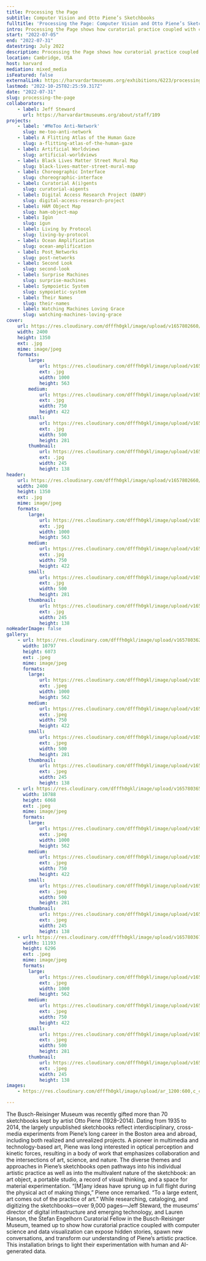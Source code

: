 ```yaml
---
title: Processing the Page
subtitle: Computer Vision and Otto Piene’s Sketchbooks
fulltitle: 'Processing the Page: Computer Vision and Otto Piene’s Sketchbooks'
intro: Processing the Page shows how curatorial practice coupled with computer science and data visualization can expose hidden stories, spawn new conversations, and transform our understanding of the artistic practice of pioneering multimedia and technology-based artist Otto Piene.
start: "2022-07-05"
end: "2022-07-31"
datestring: July 2022
description: Processing the Page shows how curatorial practice coupled with computer science and data visualization can expose hidden stories, spawn new conversat…
location: Cambridge, USA
host: harvard
mediation: mixed_media
isFeatured: false
externalLink: https://harvardartmuseums.org/exhibitions/6223/processing-the-page-computer-vision-and-otto-pienes-sketchbooks
lastmod: "2022-10-25T02:25:59.317Z"
date: "2022-07-31"
slug: processing-the-page
collaborators:
    - label: Jeff Steward
      url: https://harvardartmuseums.org/about/staff/109
projects:
    - label: '#MeToo Anti-Network'
      slug: me-too-anti-network
    - label: A Flitting Atlas of the Human Gaze
      slug: a-flitting-atlas-of-the-human-gaze
    - label: Artificial Worldviews
      slug: artificial-worldviews
    - label: Black Lives Matter Street Mural Map
      slug: black-lives-matter-street-mural-map
    - label: Choreographic Interface
      slug: choreographic-interface
    - label: Curatorial A(i)gents
      slug: curatorial-aigents
    - label: Digital Access Research Project (DARP)
      slug: digital-access-research-project
    - label: HAM Object Map
      slug: ham-object-map
    - label: Igùn
      slug: igun
    - label: Living by Protocol
      slug: living-by-protocol
    - label: Ocean Amplification
      slug: ocean-amplification
    - label: Post_Networks
      slug: post-networks
    - label: Second Look
      slug: second-look
    - label: Surprise Machines
      slug: surprise-machines
    - label: Sympoietic System
      slug: sympoietic-system
    - label: Their Names
      slug: their-names
    - label: Watching Machines Loving Grace
      slug: watching-machines-loving-grace
cover:
    url: https://res.cloudinary.com/dfffh0gkl/image/upload/v1657802660/494708601_5bc92854a2.jpg
    width: 2400
    height: 1350
    ext: .jpg
    mime: image/jpeg
    formats:
        large:
            url: https://res.cloudinary.com/dfffh0gkl/image/upload/v1657802661/large_494708601_5bc92854a2.jpg
            ext: .jpg
            width: 1000
            height: 563
        medium:
            url: https://res.cloudinary.com/dfffh0gkl/image/upload/v1657802662/medium_494708601_5bc92854a2.jpg
            ext: .jpg
            width: 750
            height: 422
        small:
            url: https://res.cloudinary.com/dfffh0gkl/image/upload/v1657802663/small_494708601_5bc92854a2.jpg
            ext: .jpg
            width: 500
            height: 281
        thumbnail:
            url: https://res.cloudinary.com/dfffh0gkl/image/upload/v1657802660/thumbnail_494708601_5bc92854a2.jpg
            ext: .jpg
            width: 245
            height: 138
header:
    url: https://res.cloudinary.com/dfffh0gkl/image/upload/v1657802660/494708601_5bc92854a2.jpg
    width: 2400
    height: 1350
    ext: .jpg
    mime: image/jpeg
    formats:
        large:
            url: https://res.cloudinary.com/dfffh0gkl/image/upload/v1657802661/large_494708601_5bc92854a2.jpg
            ext: .jpg
            width: 1000
            height: 563
        medium:
            url: https://res.cloudinary.com/dfffh0gkl/image/upload/v1657802662/medium_494708601_5bc92854a2.jpg
            ext: .jpg
            width: 750
            height: 422
        small:
            url: https://res.cloudinary.com/dfffh0gkl/image/upload/v1657802663/small_494708601_5bc92854a2.jpg
            ext: .jpg
            width: 500
            height: 281
        thumbnail:
            url: https://res.cloudinary.com/dfffh0gkl/image/upload/v1657802660/thumbnail_494708601_5bc92854a2.jpg
            ext: .jpg
            width: 245
            height: 138
noHeaderImage: false
gallery:
    - url: https://res.cloudinary.com/dfffh0gkl/image/upload/v1657803621/DD_5_A61_B6_1953_4197_8_E68_443_F7328_CB_72_1_201_a_ec20c36d9c.jpg
      width: 10797
      height: 6073
      ext: .jpeg
      mime: image/jpeg
      formats:
        large:
            url: https://res.cloudinary.com/dfffh0gkl/image/upload/v1657803622/large_DD_5_A61_B6_1953_4197_8_E68_443_F7328_CB_72_1_201_a_ec20c36d9c.jpg
            ext: .jpeg
            width: 1000
            height: 562
        medium:
            url: https://res.cloudinary.com/dfffh0gkl/image/upload/v1657803622/medium_DD_5_A61_B6_1953_4197_8_E68_443_F7328_CB_72_1_201_a_ec20c36d9c.jpg
            ext: .jpeg
            width: 750
            height: 422
        small:
            url: https://res.cloudinary.com/dfffh0gkl/image/upload/v1657803623/small_DD_5_A61_B6_1953_4197_8_E68_443_F7328_CB_72_1_201_a_ec20c36d9c.jpg
            ext: .jpeg
            width: 500
            height: 281
        thumbnail:
            url: https://res.cloudinary.com/dfffh0gkl/image/upload/v1657803621/thumbnail_DD_5_A61_B6_1953_4197_8_E68_443_F7328_CB_72_1_201_a_ec20c36d9c.jpg
            ext: .jpeg
            width: 245
            height: 138
    - url: https://res.cloudinary.com/dfffh0gkl/image/upload/v1657803651/0_F0_CC_1_D6_D681_4_F69_A3_F3_9_F9_CF_34472_A6_1_201_a_198a6c23ae.jpg
      width: 10788
      height: 6068
      ext: .jpeg
      mime: image/jpeg
      formats:
        large:
            url: https://res.cloudinary.com/dfffh0gkl/image/upload/v1657803652/large_0_F0_CC_1_D6_D681_4_F69_A3_F3_9_F9_CF_34472_A6_1_201_a_198a6c23ae.jpg
            ext: .jpeg
            width: 1000
            height: 562
        medium:
            url: https://res.cloudinary.com/dfffh0gkl/image/upload/v1657803653/medium_0_F0_CC_1_D6_D681_4_F69_A3_F3_9_F9_CF_34472_A6_1_201_a_198a6c23ae.jpg
            ext: .jpeg
            width: 750
            height: 422
        small:
            url: https://res.cloudinary.com/dfffh0gkl/image/upload/v1657803653/small_0_F0_CC_1_D6_D681_4_F69_A3_F3_9_F9_CF_34472_A6_1_201_a_198a6c23ae.jpg
            ext: .jpeg
            width: 500
            height: 281
        thumbnail:
            url: https://res.cloudinary.com/dfffh0gkl/image/upload/v1657803651/thumbnail_0_F0_CC_1_D6_D681_4_F69_A3_F3_9_F9_CF_34472_A6_1_201_a_198a6c23ae.jpg
            ext: .jpeg
            width: 245
            height: 138
    - url: https://res.cloudinary.com/dfffh0gkl/image/upload/v1657803672/3_D80_BD_30_FEC_4_4_E80_84_B4_A21226_BE_676_F_1_201_a_1e1546640b.jpg
      width: 11193
      height: 6296
      ext: .jpeg
      mime: image/jpeg
      formats:
        large:
            url: https://res.cloudinary.com/dfffh0gkl/image/upload/v1657803674/large_3_D80_BD_30_FEC_4_4_E80_84_B4_A21226_BE_676_F_1_201_a_1e1546640b.jpg
            ext: .jpeg
            width: 1000
            height: 562
        medium:
            url: https://res.cloudinary.com/dfffh0gkl/image/upload/v1657803674/medium_3_D80_BD_30_FEC_4_4_E80_84_B4_A21226_BE_676_F_1_201_a_1e1546640b.jpg
            ext: .jpeg
            width: 750
            height: 422
        small:
            url: https://res.cloudinary.com/dfffh0gkl/image/upload/v1657803675/small_3_D80_BD_30_FEC_4_4_E80_84_B4_A21226_BE_676_F_1_201_a_1e1546640b.jpg
            ext: .jpeg
            width: 500
            height: 281
        thumbnail:
            url: https://res.cloudinary.com/dfffh0gkl/image/upload/v1657803673/thumbnail_3_D80_BD_30_FEC_4_4_E80_84_B4_A21226_BE_676_F_1_201_a_1e1546640b.jpg
            ext: .jpeg
            width: 245
            height: 138
images:
    - https://res.cloudinary.com/dfffh0gkl/image/upload/ar_1200:600,c_crop/c_limit,h_1200,w_600/v1657802660/494708601_5bc92854a2.jpg

---
```

The Busch-Reisinger Museum was recently gifted more than 70 sketchbooks kept by artist Otto Piene (1928–2014). Dating from 1935 to 2014, the largely unpublished sketchbooks reflect interdisciplinary, cross-media experiments from Piene’s long career in the Boston area and abroad, including both realized and unrealized projects. A pioneer in multimedia and technology-based art, Piene was long interested in optical perception and kinetic forces, resulting in a body of work that emphasizes collaboration and the intersections of art, science, and nature. The diverse themes and approaches in Piene’s sketchbooks open pathways into his individual artistic practice as well as into the multivalent nature of the sketchbook: an art object, a portable studio, a record of visual thinking, and a space for material experimentation. “[M]any ideas have sprung up in full flight during the physical act of making things,” Piene once remarked. “To a large extent, art comes out of the practice of art.”
While researching, cataloging, and digitizing the sketchbooks—over 9,000 pages—Jeff Steward, the museums’ director of digital infrastructure and emerging technology, and Lauren Hanson, the Stefan Engelhorn Curatorial Fellow in the Busch-Reisinger Museum, teamed up to show how curatorial practice coupled with computer science and data visualization can expose hidden stories, spawn new conversations, and transform our understanding of Piene’s artistic practice. This installation brings to light their experimentation with human and AI-generated data. 